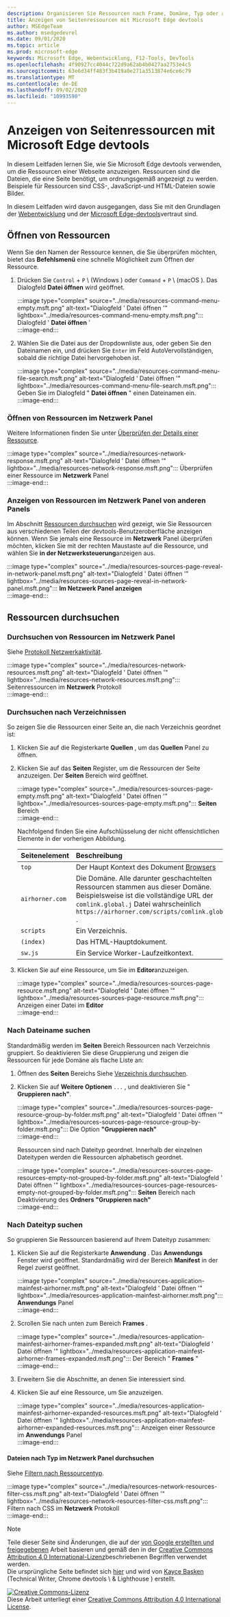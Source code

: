 ```yaml
---
description: Organisieren Sie Ressourcen nach Frame, Domäne, Typ oder anderen Kriterien.
title: Anzeigen von Seitenressourcen mit Microsoft Edge devtools
author: MSEdgeTeam
ms.author: msedgedevrel
ms.date: 09/01/2020
ms.topic: article
ms.prod: microsoft-edge
keywords: Microsoft Edge, Webentwicklung, F12-Tools, DevTools
ms.openlocfilehash: 4f90927cc4044c722d9a62ab4b0427aa2753e4c5
ms.sourcegitcommit: 63e6d34ff483f3b419a0e271a3513874e6ce6c79
ms.translationtype: MT
ms.contentlocale: de-DE
ms.lasthandoff: 09/02/2020
ms.locfileid: "10993590"
---
```

<!-- Copyright Kayce Basques 

   Licensed under the Apache License, Version 2.0 (the "License");
   you may not use this file except in compliance with the License.
   You may obtain a copy of the License at

       https://www.apache.org/licenses/LICENSE-2.0

   Unless required by applicable law or agreed to in writing, software
   distributed under the License is distributed on an "AS IS" BASIS,
   WITHOUT WARRANTIES OR CONDITIONS OF ANY KIND, either express or implied.
   See the License for the specific language governing permissions and
   limitations under the License.  -->  





# Anzeigen von Seitenressourcen mit Microsoft Edge devtools   

  

In diesem Leitfaden lernen Sie, wie Sie Microsoft Edge devtools verwenden, um die Ressourcen einer Webseite anzuzeigen.  Ressourcen sind die Dateien, die eine Seite benötigt, um ordnungsgemäß angezeigt zu werden.  Beispiele für Ressourcen sind CSS-, JavaScript-und HTML-Dateien sowie Bilder.  

In diesem Leitfaden wird davon ausgegangen, dass Sie mit den Grundlagen der [Webentwicklung][MDNLearnWebDevelopment] und der [Microsoft Edge-devtools][MicrosoftEdgeDevTools]vertraut sind.  

## Öffnen von Ressourcen   

Wenn Sie den Namen der Ressource kennen, die Sie überprüfen möchten, bietet das **Befehlsmenü** eine schnelle Möglichkeit zum Öffnen der Ressource.  

1.  Drücken Sie `Control` + `P` \ (Windows \) oder `Command` + `P` \ (macOS \).  Das Dialogfeld **Datei öffnen** wird geöffnet.  
    
    :::image type="complex" source="../media/resources-command-menu-empty.msft.png" alt-text="Dialogfeld ' Datei öffnen '" lightbox="../media/resources-command-menu-empty.msft.png":::
       Dialogfeld ' **Datei öffnen** '  
    :::image-end:::  
    
1.  Wählen Sie die Datei aus der Dropdownliste aus, oder geben Sie den Dateinamen ein, und drücken Sie `Enter` im Feld AutoVervollständigen, sobald die richtige Datei hervorgehoben ist.  
    
    :::image type="complex" source="../media/resources-command-menu-file-search.msft.png" alt-text="Dialogfeld ' Datei öffnen '" lightbox="../media/resources-command-menu-file-search.msft.png":::
       Geben Sie im Dialogfeld " **Datei öffnen** " einen Dateinamen ein.  
    :::image-end:::  
    
### Öffnen von Ressourcen im Netzwerk Panel   

Weitere Informationen finden Sie unter [Überprüfen der Details einer Ressource][DevtoolsNetworkInspectDetailsResource].  

:::image type="complex" source="../media/resources-network-response.msft.png" alt-text="Dialogfeld ' Datei öffnen '" lightbox="../media/resources-network-response.msft.png":::
   Überprüfen einer Ressource im **Netzwerk** Panel  
:::image-end:::  

### Anzeigen von Ressourcen im Netzwerk Panel von anderen Panels   

Im Abschnitt [Ressourcen durchsuchen](#browse-resources) wird gezeigt, wie Sie Ressourcen aus verschiedenen Teilen der devtools-Benutzeroberfläche anzeigen können.  Wenn Sie jemals eine Ressource im **Netzwerk** Panel überprüfen möchten, klicken Sie mit der rechten Maustaste auf die Ressource, und wählen Sie **in der Netzwerksteuerung**anzeigen aus.  

:::image type="complex" source="../media/resources-sources-page-reveal-in-network-panel.msft.png" alt-text="Dialogfeld ' Datei öffnen '" lightbox="../media/resources-sources-page-reveal-in-network-panel.msft.png":::
   **Im Netzwerk Panel anzeigen**  
:::image-end:::  

## Ressourcen durchsuchen   

### Durchsuchen von Ressourcen im Netzwerk Panel   

Siehe [Protokoll Netzwerkaktivität][DevtoolsNetworkLogActivity].  

:::image type="complex" source="../media/resources-network-resources.msft.png" alt-text="Dialogfeld ' Datei öffnen '" lightbox="../media/resources-network-resources.msft.png":::
   Seitenressourcen im **Netzwerk** Protokoll  
:::image-end:::  

### Durchsuchen nach Verzeichnissen   

So zeigen Sie die Ressourcen einer Seite an, die nach Verzeichnis geordnet ist:  

1.  Klicken Sie auf die Registerkarte **Quellen** , um das **Quellen** Panel zu öffnen.  
1.  Klicken Sie auf das **Seiten** Register, um die Ressourcen der Seite anzuzeigen.  Der **Seiten** Bereich wird geöffnet.  
    
    :::image type="complex" source="../media/resources-sources-page-empty.msft.png" alt-text="Dialogfeld ' Datei öffnen '" lightbox="../media/resources-sources-page-empty.msft.png":::
       **Seiten** Bereich  
    :::image-end:::  
    
    Nachfolgend finden Sie eine Aufschlüsselung der nicht offensichtlichen Elemente in der vorherigen Abbildung.  
    
    | Seitenelement | Beschreibung |  
    |:--- |:--- |  
    | `top` | Der Haupt Kontext des Dokument [Browsers][MDNInlineFrame] |  
    | `airhorner.com` | Die Domäne.  Alle darunter geschachtelten Ressourcen stammen aus dieser Domäne.  Beispielsweise ist die vollständige URL der `comlink.global.j` Datei wahrscheinlich `https://airhorner.com/scripts/comlink.global.js` . |  
    | `scripts` | Ein Verzeichnis. |  
    | `(index)` | Das HTML-Hauptdokument. |  
    | `sw.js` | Ein Service Worker-Laufzeitkontext. |  
    
1.  Klicken Sie auf eine Ressource, um Sie im **Editor**anzuzeigen.  
    
    :::image type="complex" source="../media/resources-sources-page-resource.msft.png" alt-text="Dialogfeld ' Datei öffnen '" lightbox="../media/resources-sources-page-resource.msft.png":::
       Anzeigen einer Datei im **Editor**  
    :::image-end:::  
    
### Nach Dateiname suchen   

Standardmäßig werden im **Seiten** Bereich Ressourcen nach Verzeichnis gruppiert.  So deaktivieren Sie diese Gruppierung und zeigen die Ressourcen für jede Domäne als flache Liste an:  

1.  Öffnen des **Seiten** Bereichs  Siehe [Verzeichnis durchsuchen](#browse-by-directory).  
1.  Klicken Sie auf **Weitere Optionen** `...` , und deaktivieren Sie " **Gruppieren nach"**.  
    
    :::image type="complex" source="../media/resources-sources-page-resource-group-by-folder.msft.png" alt-text="Dialogfeld ' Datei öffnen '" lightbox="../media/resources-sources-page-resource-group-by-folder.msft.png":::
       Die Option **"Gruppieren nach"**  
    :::image-end:::  
    
    Ressourcen sind nach Dateityp geordnet.  Innerhalb der einzelnen Dateitypen werden die Ressourcen alphabetisch geordnet.  
    
    :::image type="complex" source="../media/resources-sources-page-resources-empty-not-grouped-by-folder.msft.png" alt-text="Dialogfeld ' Datei öffnen '" lightbox="../media/resources-sources-page-resources-empty-not-grouped-by-folder.msft.png":::
       **Seiten** Bereich nach Deaktivierung des **Ordners "Gruppieren nach"**  
    :::image-end:::  
    
### Nach Dateityp suchen   

So gruppieren Sie Ressourcen basierend auf Ihrem Dateityp zusammen:  

1.  Klicken Sie auf die Registerkarte **Anwendung** .  Das **Anwendungs** Fenster wird geöffnet.  Standardmäßig wird der Bereich **Manifest** in der Regel zuerst geöffnet.  
    
    :::image type="complex" source="../media/resources-application-mainfest-airhorner.msft.png" alt-text="Dialogfeld ' Datei öffnen '" lightbox="../media/resources-application-mainfest-airhorner.msft.png":::
       **Anwendungs** Panel  
    :::image-end:::  
    
1.  Scrollen Sie nach unten zum Bereich **Frames** .  
    
    :::image type="complex" source="../media/resources-application-mainfest-airhorner-frames-expanded.msft.png" alt-text="Dialogfeld ' Datei öffnen '" lightbox="../media/resources-application-mainfest-airhorner-frames-expanded.msft.png":::
       Der Bereich " **Frames** "  
    :::image-end:::  
    
1.  Erweitern Sie die Abschnitte, an denen Sie interessiert sind.  
1.  Klicken Sie auf eine Ressource, um Sie anzuzeigen.  
    
    :::image type="complex" source="../media/resources-application-mainfest-airhorner-expanded-resources.msft.png" alt-text="Dialogfeld ' Datei öffnen '" lightbox="../media/resources-application-mainfest-airhorner-expanded-resources.msft.png":::
       Anzeigen einer Ressource im **Anwendungs** Panel  
    :::image-end:::  
    
#### Dateien nach Typ im Netzwerk Panel durchsuchen   

Siehe [Filtern nach Ressourcentyp][DevtoolsNetworkFilterByResourceType].  

:::image type="complex" source="../media/resources-network-resources-filter-css.msft.png" alt-text="Dialogfeld ' Datei öffnen '" lightbox="../media/resources-network-resources-filter-css.msft.png":::
   Filtern nach CSS im **Netzwerk** Protokoll  
:::image-end:::  

<!--  
  


-->  

<!-- links -->  

[MicrosoftEdgeDevTools]: ../../devtools-guide-chromium.md "Microsoft Edge (Chrom)-Entwicklertools | Microsoft docs"  
[DevtoolsNetworkFilterByResourceType]: ../network/index.md#filter-by-resource-type "Nach Ressourcentyp Filtern – Überprüfen der Netzwerkaktivität in Microsoft Edge devtools | Microsoft docs"  
[DevtoolsNetworkInspectDetailsResource]: ../network/index.md#inspect-the-details-of-the-resource "Überprüfen Sie die Details der Ressource – Überprüfen der Netzwerkaktivität in Microsoft Edge devtools | Microsoft docs"  
[DevtoolsNetworkLogActivity]: ../network/index.md#log-network-activity "Protokollieren von Netzwerkaktivitäten – Überprüfen der Netzwerkaktivität in Microsoft Edge devtools | Microsoft docs"  

[MDNInlineFrame]: https://developer.mozilla.org/docs/Web/HTML/Element/iframe "<IFRAME->: das Inline Frame-Element | MDN"  
[MDNLearnWebDevelopment]: https://developer.mozilla.org/docs/Learn "Web-Entwicklung kennenlernen | MDN"  

> [!NOTE]
> Teile dieser Seite sind Änderungen, die auf der [von Google erstellten und freigegebenen][GoogleSitePolicies] Arbeit basieren und gemäß den in der [Creative Commons Attribution 4,0 International-Lizenz][CCA4IL]beschriebenen Begriffen verwendet werden.  
> Die ursprüngliche Seite befindet sich [hier](https://developers.google.com/web/tools/chrome-devtools/resources/index) und wird von [Kayce Basken][KayceBasques] (Technical Writer, Chrome devtools \ & Lighthouse \) erstellt.  

[![Creative Commons-Lizenz][CCby4Image]][CCA4IL]  
Diese Arbeit unterliegt einer [Creative Commons Attribution 4.0 International License][CCA4IL].  

[CCA4IL]: https://creativecommons.org/licenses/by/4.0  
[CCby4Image]: https://i.creativecommons.org/l/by/4.0/88x31.png  
[GoogleSitePolicies]: https://developers.google.com/terms/site-policies  
[KayceBasques]: https://developers.google.com/web/resources/contributors/kaycebasques  
